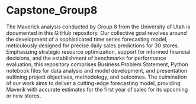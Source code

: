 # Capstone_Group8
The Maverick analysis conducted by Group 8 from the University of Utah is documented in this GitHub repository. Our collective goal revolves around the development of a sophisticated time series forecasting model, meticulously designed for precise daily sales predictions for 30 stores. Emphasizing strategic resource optimization, support for informed financial decisions, and the establishment of benchmarks for performance evaluation, this repository comprises Business Problem Statement, Python notebook files for data analysis and model development, and presentation  outlining project objectives, methodology, and outcomes. The culmination of our work aims to deliver a cutting-edge forecasting model, providing Maverik with accurate estimates for the first year of sales for its upcoming or new stores.
